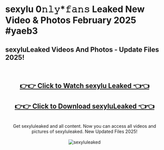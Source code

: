 # sexylu 0𝚗𝚕𝚢*𝚏𝚊𝚗𝚜 Leaked New Video & Photos February 2025 #yaeb3

<h2>sexyluLeaked Videos And Photos - Update Files 2025!</h2>
<br>
<div align="center">
<h2><a href="https://mediaupload.pro?title=sexylu&ref=11F" rel="nofollow">👉👉 Click to Watch sexylu Leaked 👈👈</a></h2>
<h2><a href="https://mediaupload.pro?title=sexylu&ref=11F" rel="nofollow">👉👉 Click to Download sexyluLeaked 👈👈</a></h2>
<br>
Get sexyluleaked and all content. Now you can access all videos and pictures of sexyluleaked. New Updated Files 2025!
<br>
<br>
<a href="https://mediaupload.pro?title=sexylu&ref=11F" rel="nofollow" data-target="animated-image.originalLink"><img src="https://i.ibb.co/Gkj2r4b/banner.png" alt="sexyluleaked" style="max-width: 100%; display: inline-block;" data-target="animated-image.originalImage"></a>
</div>
<br>

